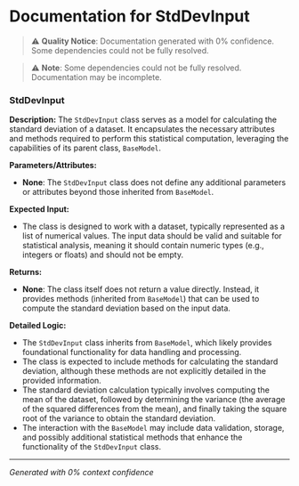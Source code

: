 # Documentation for StdDevInput

> ⚠️ **Quality Notice**: Documentation generated with 0% confidence. Some dependencies could not be fully resolved.


> ⚠️ **Note**: Some dependencies could not be fully resolved. Documentation may be incomplete.
### StdDevInput

**Description:**
The `StdDevInput` class serves as a model for calculating the standard deviation of a dataset. It encapsulates the necessary attributes and methods required to perform this statistical computation, leveraging the capabilities of its parent class, `BaseModel`.

**Parameters/Attributes:**
- **None**: The `StdDevInput` class does not define any additional parameters or attributes beyond those inherited from `BaseModel`.

**Expected Input:**
- The class is designed to work with a dataset, typically represented as a list of numerical values. The input data should be valid and suitable for statistical analysis, meaning it should contain numeric types (e.g., integers or floats) and should not be empty.

**Returns:**
- **None**: The class itself does not return a value directly. Instead, it provides methods (inherited from `BaseModel`) that can be used to compute the standard deviation based on the input data.

**Detailed Logic:**
- The `StdDevInput` class inherits from `BaseModel`, which likely provides foundational functionality for data handling and processing.
- The class is expected to include methods for calculating the standard deviation, although these methods are not explicitly detailed in the provided information.
- The standard deviation calculation typically involves computing the mean of the dataset, followed by determining the variance (the average of the squared differences from the mean), and finally taking the square root of the variance to obtain the standard deviation.
- The interaction with the `BaseModel` may include data validation, storage, and possibly additional statistical methods that enhance the functionality of the `StdDevInput` class.

---
*Generated with 0% context confidence*
